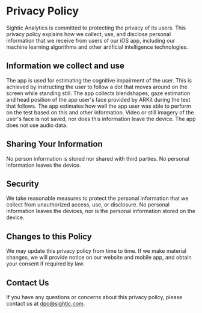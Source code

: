 # Privacy Policy

Sightic Analytics is committed to protecting the privacy of its users. This privacy policy explains how we collect, use, and disclose personal information that we receive from users of our iOS app, including our machine learning algorithms and other artificial intelligence technologies.

## Information we collect and use

The app is used for estimating the cognitive impairment of the user. This is achieved by instructing the user to follow a dot that moves around on the screen while standing still. The app collects blendshapes, gaze estimation and head position of the app user's face provided by ARKit during the test that follows. The app estimates how well the app user was able to perform on the test based on this and other information. Video or still imagery of the user's face is not saved, nor does this information leave the device. The app does not use audio data.

## Sharing Your Information

No person information is stored nor shared with third parties. No personal information leaves the device.

## Security

We take reasonable measures to protect the personal information that we collect from unauthorized access, use, or disclosure. No personal information leaves the devices, nor is the personal information stored on the device.

## Changes to this Policy

We may update this privacy policy from time to time. If we make material changes, we will provide notice on our website and mobile app, and obtain your consent if required by law.

## Contact Us

If you have any questions or concerns about this privacy policy, please contact us at [dpo@sightic.com](mailto:dpo@sightic.com).
